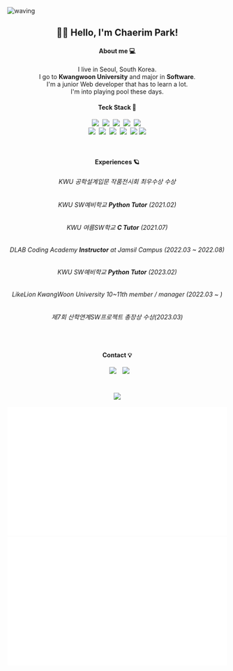 ![waving](https://capsule-render.vercel.app/api?type=waving&height=200&text=Chaerim🌠ㅤ&fontAlign=80&fontAlignY=40&color=gradient&desc=chaerim's%20github&descSize=20&descAlign=78&descAlignY=60)
<div align=center>
<h2> 🙋‍♀️ Hello, I'm Chaerim Park! </h2>
 
<h4>About me 💻</h4>
I live in Seoul, South Korea. <br>
I go to <strong>Kwangwoon University</strong> and major in <strong>Software</strong>. <br>
I'm a junior Web developer that has to learn a lot. <br>
I'm into playing pool these days.

<h4 align="center">Teck Stack 🔧</h4>
<p align="center">
<img src="https://img.shields.io/badge/Discord-5865F2?style=flat&logo=Discord&logoColor=white"/></a>&nbsp
<img src="https://img.shields.io/badge/Git-blue?style=flat&logo=Git&logoColor=F05032"/></a>&nbsp
<img src="https://img.shields.io/badge/GitHub-gray?style=flat&logo=GitHub&logoColor=black"/></a>&nbsp
<img src="https://img.shields.io/badge/Markdown-000000?style=flat&logo=Markdown&logoColor=white"/></a>&nbsp
<img src="https://img.shields.io/badge/Notion-000000?style=flat&logo=Notion&logoColor=white"/></a>&nbsp<br>
<img src="https://img.shields.io/badge/Python-white?style=flat&logo=Python&logoColor=#3776AB"/></a>&nbsp
<img src="https://img.shields.io/badge/Numpy-013243?style=flat&logo=Numpy&logoColor=white"/></a>&nbsp
<img src="https://img.shields.io/badge/html5-E34F26?style=flat&logo=html5&logoColor=white"/></a>&nbsp
<img src="https://img.shields.io/badge/css3-1572B6?style=flat&logo=css3&logoColor=white"/></a>&nbsp
<img src="https://img.shields.io/badge/javascript-F7DF1E?style=flat&logo=javascript&logoColor=white">
<img src="https://img.shields.io/badge/React-61DAFB?style=flat&logo=React&logoWidth=20&logoColor=white"/><br>
</p>
<br>
<h4 align="center">Experiences 🪐</h3>
<p align="center">
 <h6>KWU 공학설계입문 작품전시회 최우수상 수상</h6>
 <h6>KWU SW예비학교 <b>Python Tutor</b> <i>(2021.02)</i></h6>
 <h6>KWU 여름SW학교 <b>C Tutor</b> <i>(2021.07)</i></h6>
 <h6>DLAB Coding Academy <b>Instructor</b> at Jamsil Campus <i>(2022.03 ~ 2022.08)</i></h6>
 <h6>KWU SW예비학교 <b>Python Tutor</b> <i>(2023.02)</i></h6>
 <h6>LikeLion KwangWoon University 10~11th member / manager <i>(2022.03 ~ )</i></h6>
 <h6>제7회 산학연계SW프로젝트 총장상 수상<i>(2023.03)</i></h6>
 </p>
<br>
 <h4 align="center">Contact 💡</h3>
<p align="center">
<a href="https://www.instagram.com/perarduaadastra__/">
<img src="https://img.shields.io/badge/perarduaadastra__-E4405F?style=flat&logo=Instagram&logoColor=FFFFFF&link=https://www.instagram.com/perarduaadastra__/"
style="height : auto; margin-left : 10px; margin-right : 10px;"/></a>
<a href="mailto:dasapcr@gmail.com">
 <img src="https://img.shields.io/badge/dasapcr@gmail.com-d14836?style=flat&logo=Gmail&logoColor=white&link=dasapcr@gmail.com"/></a><br>

 <h1> </h1>
 <a href="https://hits.seeyoufarm.com"><img src="https://hits.seeyoufarm.com/api/count/incr/badge.svg?url=https%3A%2F%2Fgithub.com%2FChaerim0626&count_bg=%2300BEFF&title_bg=%234D4D4D&icon=github.svg&icon_color=%23FFFFFF&title=hits&edge_flat=false"/></a>
</p>
 
![](https://raw.githubusercontent.com/Chaerim0626/github-stats/master/generated/overview.svg#gh-light-mode-only)
![](https://raw.githubusercontent.com/Chaerim0626/github-stats/master/generated/languages.svg#gh-light-mode-only)
</div>
